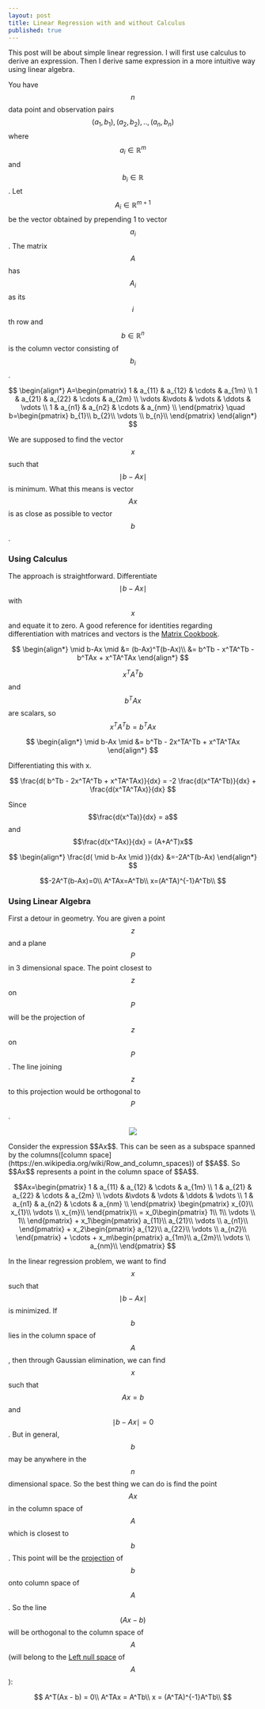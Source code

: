 ```yaml
---
layout: post
title: Linear Regression with and without Calculus
published: true
---
```


This post will be about simple linear regression. I will first use calculus to derive an expression. Then I derive same expression in a more intuitive way using linear algebra.

You have $$n$$ data point and observation pairs $$(a_1,b_1),(a_2,b_2),..,(a_n,b_n)$$ where $$a_i \in \mathbb{R}^m$$ and  $$b_i \in \mathbb{R}$$.  Let $$A_i \in \mathbb{R}^{m+1}$$ be the vector obtained by prepending 1  to vector $$a_i$$. The matrix $$A$$ has $$A_i$$ as its $$i$$th row and $$b \in \mathbb{R}^n $$ is the column vector consisting of $$b_i$$.  

$$
\begin{align*}
A=\begin{pmatrix}  
		1 & a_{11} & a_{12} & \cdots & a_{1m}  \\
        1 & a_{21} & a_{22} & \cdots & a_{2m} \\
        \vdots &\vdots & \vdots & \ddots & \vdots \\
        1 & a_{n1} & a_{n2} & \cdots & a_{nm} \\
  \end{pmatrix}
\quad
b=\begin{pmatrix}  
		b_{1}\\
        b_{2}\\
        \vdots \\
        b_{n}\\
  \end{pmatrix}
\end{align*}
$$

We are supposed to find the vector $$x$$ such that $$ \mid b-Ax \mid $$ is minimum. What this means is vector $$Ax$$ is as close as possible to vector $$b$$.

### Using Calculus

The approach is straightforward. Differentiate $$ \mid b-Ax \mid $$ with $$x$$ and equate it to zero. A good reference for identities regarding differentiation with matrices and vectors is the [Matrix Cookbook](https://www.math.uwaterloo.ca/~hwolkowi/matrixcookbook.pdf).

$$
\begin{align*}
 \mid b-Ax \mid &= (b-Ax)^T(b-Ax)\\
 &= b^Tb - x^TA^Tb - b^TAx + x^TA^TAx
\end{align*}
$$

$$x^TA^Tb$$ and $$b^TAx$$ are scalars, so $$x^TA^Tb = b^TAx$$

$$
\begin{align*}
 \mid b-Ax \mid &= b^Tb - 2x^TA^Tb + x^TA^TAx
\end{align*}
$$

Differentiating this with x. 

$$
\frac{d( b^Tb - 2x^TA^Tb + x^TA^TAx)}{dx} = -2 \frac{d(x^TA^Tb)}{dx} + \frac{d(x^TA^TAx)}{dx}
$$

Since $$\frac{d(x^Ta)}{dx} = a$$ and $$\frac{d(x^TAx)}{dx} = (A+A^T)x$$

$$
\begin{align*}
\frac{d( \mid b-Ax \mid )}{dx} &=-2A^T(b-Ax)
\end{align*}
$$

$$-2A^T(b-Ax)=0\\
A^TAx=A^Tb\\
x=(A^TA)^{-1}A^Tb\\
$$


### Using Linear Algebra

First a detour in geometry. You are given a point $$z$$ and a plane $$P$$ in 3 dimensional space. The point closest to $$z$$ on $$P$$ will be the projection of $$z$$ on $$P$$.  The line joining $$z$$ to this projection would be orthogonal to $$P$$.
<p align="center">
<img src="/images/plane_point.png">
</p>
Consider the expression $$Ax$$. This can be seen as a subspace spanned by the columns([column space](https://en.wikipedia.org/wiki/Row_and_column_spaces)) of $$A$$. So $$Ax$$ represents a point in the column space of $$A$$.

$$Ax=\begin{pmatrix}  
		1 & a_{11} & a_{12} & \cdots & a_{1m}  \\
        1 & a_{21} & a_{22} & \cdots & a_{2m} \\
        \vdots &\vdots & \vdots & \ddots & \vdots \\
        1 & a_{n1} & a_{n2} & \cdots & a_{nm} \\
	     \end{pmatrix}
	     \begin{pmatrix}  
		x_{0}\\
        x_{1}\\
        \vdots \\
        x_{m}\\
     \end{pmatrix}\\
     = x_0\begin{pmatrix}  
		1\\
        1\\
        \vdots \\
        1\\
     \end{pmatrix} + x_1\begin{pmatrix}  
		a_{11}\\
        a_{21}\\
        \vdots \\
        a_{n1}\\
     \end{pmatrix} + x_2\begin{pmatrix}  
		a_{12}\\
        a_{22}\\
        \vdots \\
        a_{n2}\\
     \end{pmatrix} + \cdots +  x_m\begin{pmatrix}  
		a_{1m}\\
        a_{2m}\\
        \vdots \\
        a_{nm}\\
     \end{pmatrix} 
 $$
 
In the linear regression problem, we want to find $$x$$ such that $$ \mid b-Ax \mid $$ is minimized. If $$b$$ lies in the column space of $$A$$, then through Gaussian elimination, we can find $$x$$ such that $$Ax=b$$ and $$ \mid b-Ax \mid =0$$. But in general, $$b$$ may be anywhere in the $$n$$ dimensional space. So the best thing we can do is find the point $$Ax$$ in the column space of $$A$$ which is closest to $$b$$. This point will be the [projection](http://ocw.mit.edu/courses/mathematics/18-06sc-linear-algebra-fall-2011/least-squares-determinants-and-eigenvalues/projections-onto-subspaces/MIT18_06SCF11_Ses2.2sum.pdf) of $$b$$ onto column space of $$A$$. So the line $$(Ax-b)$$ will be orthogonal to the column space of $$A$$ (will belong to the [Left null space](http://ocw.mit.edu/courses/mathematics/18-06sc-linear-algebra-fall-2011/least-squares-determinants-and-eigenvalues/orthogonal-vectors-and-subspaces/MIT18_06SCF11_Ses2.1sum.pdf) of $$A$$):

$$
A^T(Ax - b) = 0\\
A^TAx = A^Tb\\
x = (A^TA)^{-1}A^Tb\\
$$

